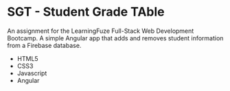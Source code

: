 # SGT - Student Grade TAble
An assignment for the LearningFuze Full-Stack Web Development Bootcamp. A simple Angular app that adds and removes student information from a Firebase database.

<ul>
<li>HTML5</li>
<li>CSS3</li>
<li>Javascript</li>
<li>Angular</li>
</ul>
